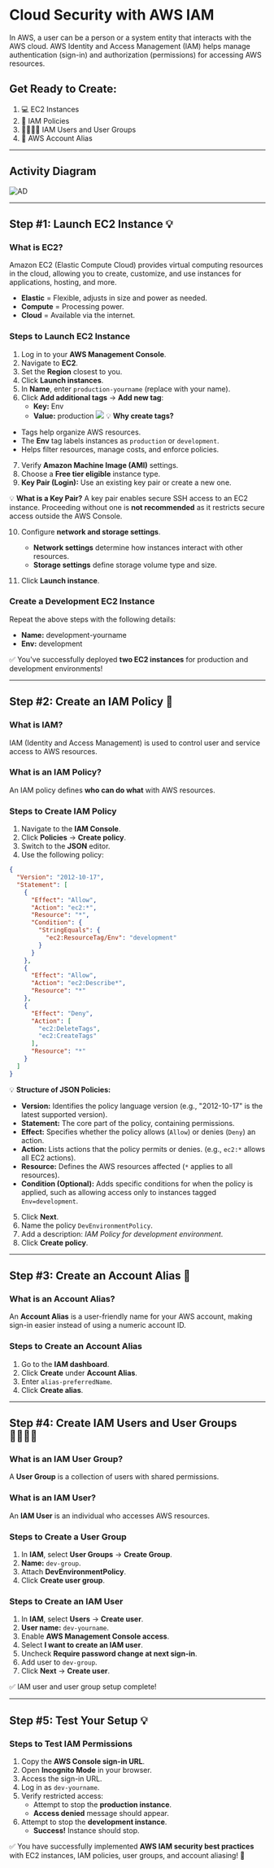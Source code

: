 # Cloud Security with AWS IAM

In AWS, a user can be a person or a system entity that interacts with the AWS cloud. AWS Identity and Access Management (IAM) helps manage authentication (sign-in) and authorization (permissions) for accessing AWS resources.

## Get Ready to Create:
1. 💻 EC2 Instances
2. 📏 IAM Policies
3. 👩‍👩‍👧‍👧 IAM Users and User Groups
4. 🔖 AWS Account Alias

---

## Activity Diagram

![AD](https://github.com/RishikeshWadi/DevOps_Project/blob/main/CloudSecurityWithIAM/projectImages/CloudSecurity_AWS_IAM_Activity_Diagram.png)


---

## Step #1: Launch EC2 Instance 💡

### What is EC2?
Amazon EC2 (Elastic Compute Cloud) provides virtual computing resources in the cloud, allowing you to create, customize, and use instances for applications, hosting, and more.

- **Elastic** = Flexible, adjusts in size and power as needed.
- **Compute** = Processing power.
- **Cloud** = Available via the internet.

### Steps to Launch EC2 Instance
1. Log in to your **AWS Management Console**.
2. Navigate to **EC2**.
3. Set the **Region** closest to you.
4. Click **Launch instances**.
5. In **Name**, enter `production-yourname` (replace with your name).
6. Click **Add additional tags** → **Add new tag**:
   - **Key:** Env
   - **Value:** production
![ ](CloudSecurityWithIAM/projectImages/EC2InstanceNameandTags.png)
💡 **Why create tags?**
- Tags help organize AWS resources.
- The **Env** tag labels instances as `production` or `development`.
- Helps filter resources, manage costs, and enforce policies.

7. Verify **Amazon Machine Image (AMI)** settings.
8. Choose a **Free tier eligible** instance type.
9. **Key Pair (Login):** Use an existing key pair or create a new one.

💡 **What is a Key Pair?**
A key pair enables secure SSH access to an EC2 instance. Proceeding without one is **not recommended** as it restricts secure access outside the AWS Console.

10. Configure **network and storage settings**.
    - **Network settings** determine how instances interact with other resources.
    - **Storage settings** define storage volume type and size.

11. Click **Launch instance**.

### Create a Development EC2 Instance
Repeat the above steps with the following details:
- **Name:** development-yourname
- **Env:** development

✅ You've successfully deployed **two EC2 instances** for production and development environments!

---

## Step #2: Create an IAM Policy 📏

### What is IAM?
IAM (Identity and Access Management) is used to control user and service access to AWS resources.

### What is an IAM Policy?
An IAM policy defines **who can do what** with AWS resources.

### Steps to Create IAM Policy
1. Navigate to the **IAM Console**.
2. Click **Policies** → **Create policy**.
3. Switch to the **JSON** editor.
4. Use the following policy:

```json
{
  "Version": "2012-10-17",
  "Statement": [
    {
      "Effect": "Allow",
      "Action": "ec2:*",
      "Resource": "*",
      "Condition": {
        "StringEquals": {
          "ec2:ResourceTag/Env": "development"
        }
      }
    },
    {
      "Effect": "Allow",
      "Action": "ec2:Describe*",
      "Resource": "*"
    },
    {
      "Effect": "Deny",
      "Action": [
        "ec2:DeleteTags",
        "ec2:CreateTags"
      ],
      "Resource": "*"
    }
  ]
}
```

💡 **Structure of JSON Policies:**
- **Version:** Identifies the policy language version (e.g., "2012-10-17" is the latest supported version).
- **Statement:** The core part of the policy, containing permissions.
- **Effect:** Specifies whether the policy allows (`Allow`) or denies (`Deny`) an action.
- **Action:** Lists actions that the policy permits or denies. (e.g., `ec2:*` allows all EC2 actions).
- **Resource:** Defines the AWS resources affected (`*` applies to all resources).
- **Condition (Optional):** Adds specific conditions for when the policy is applied, such as allowing access only to instances tagged `Env=development`.

5. Click **Next**.
6. Name the policy `DevEnvironmentPolicy`.
7. Add a description: *IAM Policy for development environment*.
8. Click **Create policy**.

---

## Step #3: Create an Account Alias 🔖

### What is an Account Alias?
An **Account Alias** is a user-friendly name for your AWS account, making sign-in easier instead of using a numeric account ID.

### Steps to Create an Account Alias
1. Go to the **IAM dashboard**.
2. Click **Create** under **Account Alias**.
3. Enter `alias-preferredName`.
4. Click **Create alias**.

---

## Step #4: Create IAM Users and User Groups 👩‍👩‍👧‍👧

### What is an IAM User Group?
A **User Group** is a collection of users with shared permissions.

### What is an IAM User?
An **IAM User** is an individual who accesses AWS resources.

### Steps to Create a User Group
1. In **IAM**, select **User Groups** → **Create Group**.
2. **Name:** `dev-group`.
3. Attach **DevEnvironmentPolicy**.
4. Click **Create user group**.

### Steps to Create an IAM User
1. In **IAM**, select **Users** → **Create user**.
2. **User name:** `dev-yourname`.
3. Enable **AWS Management Console access**.
4. Select **I want to create an IAM user**.
5. Uncheck **Require password change at next sign-in**.
6. Add user to `dev-group`.
7. Click **Next** → **Create user**.

✅ IAM user and user group setup complete!

---

## Step #5: Test Your Setup 💡

### Steps to Test IAM Permissions
1. Copy the **AWS Console sign-in URL**.
2. Open **Incognito Mode** in your browser.
3. Access the sign-in URL.
4. Log in as `dev-yourname`.
5. Verify restricted access:
   - Attempt to stop the **production instance**.
   - **Access denied** message should appear.
6. Attempt to stop the **development instance**.
   - **Success!** Instance should stop.

✅ You have successfully implemented **AWS IAM security best practices** with EC2 instances, IAM policies, user groups, and account aliasing! 🚀
